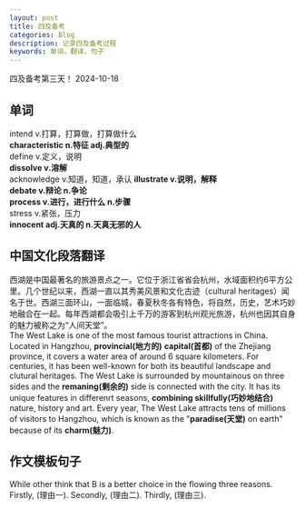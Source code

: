 ```yaml
---
layout: post
title: 四及备考
categories: Blog
description: 记录四及备考过程
keywords: 单词，翻译，句子
---    
```

四及备考第三天！ 2024-10-18  

## 单词
intend v.打算，打算做，打算做什么  
**characteristic n.特征 adj.典型的**  
define v.定义，说明  
**dissolve v.溶解**  
acknowledge v.知道，知道，承认
**illustrate v.说明，解释**  
**debate v.辩论 n.争论**  
**process v.进行，进行什么 n.步骤**  
stress v.紧张，压力  
**innocent adj.天真的 n.天真无邪的人**  
## 中国文化段落翻译
西湖是中国最著名的旅游景点之一。它位于浙江省省会杭州，水域面积约6平方公里。几个世纪以来，西湖一直以其秀美风景和文化古迹（cultural heritages）闻名于世。西湖三面环山，一面临城，春夏秋冬各有特色，将自然，历史，艺术巧妙地融合在一起。每年西湖都会吸引上千万的游客到杭州观光旅游，杭州也因其自身的魅力被称之为“人间天堂”。   
The West Lake is one of the  most famous tourist attractions in China. Located in Hangzhou, **provincial(地方的)** **capital(首都)** of the Zhejiang province, it covers a water area of around 6 square kilometers. For centuries, it has been well-known for both its beautiful landscape and clutural heritages. The West Lake is surrounded by mountainous on three sides and the **remaning(剩余的)** side is connected with the city. It has its unique features in differenrt seasons, **combining skillfully(巧妙地结合)** nature, history and art. Every year, The West Lake attracts tens of millions of visitors to Hangzhou, which is known as the "**paradise(天堂)** on earth" because of its **charm(魅力)**.  
## 作文模板句子
While other think that B is a better choice in the flowing three reasons. Firstly, (理由一). Secondly, (理由二). Thirdly, (理由三).


